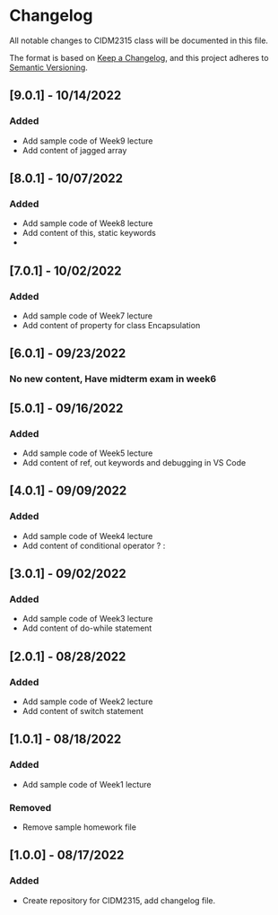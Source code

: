 # Changelog
All notable changes to CIDM2315 class will be documented in this file.

The format is based on [Keep a Changelog](https://keepachangelog.com/en/1.0.0/),
and this project adheres to [Semantic Versioning](https://semver.org/spec/v2.0.0.html).

## [9.0.1] - 10/14/2022
### Added
- Add sample code of Week9 lecture
- Add content of jagged array

## [8.0.1] - 10/07/2022
### Added
- Add sample code of Week8 lecture
- Add content of this, static keywords
- 
## [7.0.1] - 10/02/2022
### Added
- Add sample code of Week7 lecture
- Add content of property for class Encapsulation

## [6.0.1] - 09/23/2022
### No new content, Have midterm exam in week6

## [5.0.1] - 09/16/2022
### Added
- Add sample code of Week5 lecture
- Add content of ref, out keywords and debugging in VS Code

## [4.0.1] - 09/09/2022
### Added
- Add sample code of Week4 lecture
- Add content of conditional operator ? :


## [3.0.1] - 09/02/2022
### Added
- Add sample code of Week3 lecture
- Add content of do-while statement

## [2.0.1] - 08/28/2022
### Added
- Add sample code of Week2 lecture
- Add content of switch statement

## [1.0.1] - 08/18/2022
### Added
- Add sample code of Week1 lecture
### Removed
- Remove sample homework file 



## [1.0.0] - 08/17/2022
### Added
- Create repository for CIDM2315, add changelog file.
